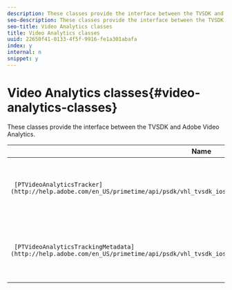 ```yaml
---
description: These classes provide the interface between the TVSDK and Adobe Video Analytics.
seo-description: These classes provide the interface between the TVSDK and Adobe Video Analytics.
seo-title: Video Analytics classes
title: Video Analytics classes
uuid: 22650f41-0133-4f5f-9916-fe1a301abafa
index: y
internal: n
snippet: y
---
```


# Video Analytics classes{#video-analytics-classes}

These classes provide the interface between the TVSDK and Adobe Video Analytics.

|  Name  | Description  |
|---|---|
| ` [PTVideoAnalyticsTracker](http://help.adobe.com/en_US/primetime/api/psdk/vhl_tvsdk_ios/Classes/PTVideoAnalyticsTracker.html)`  | Attaches the `PTMediaPlayer` instance to the VideoHeartbeat module for tracking the playback.  |
| ` [PTVideoAnalyticsTrackingMetadata](http://help.adobe.com/en_US/primetime/api/psdk/vhl_tvsdk_ios/Classes/PTVideoAnalyticsTrackingMetadata.html)`  | Contains property metadata specific to VideoHeartbeat tracking in the TVSDK.  |

